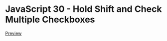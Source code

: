 # JavaScript 30 - Hold Shift and Check Multiple Checkboxes

[Preview](https://tphelps93.github.io/multiple-checkboxes/)
